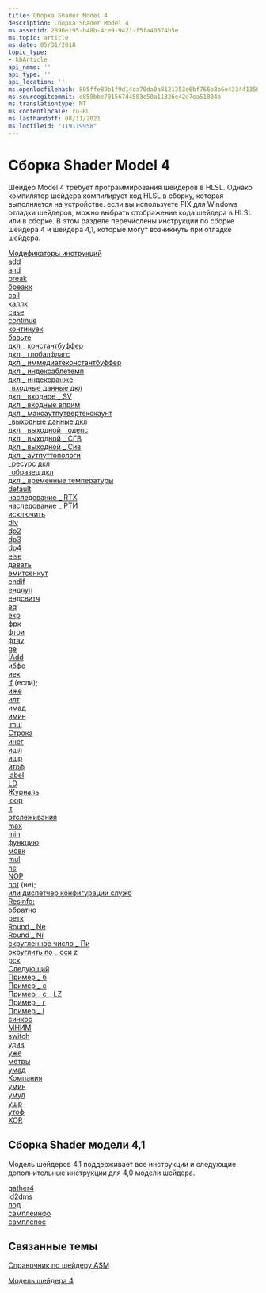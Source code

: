 ```yaml
---
title: Сборка Shader Model 4
description: Сборка Shader Model 4
ms.assetid: 2896e195-b48b-4ce9-9421-f5fa40674b5e
ms.topic: article
ms.date: 05/31/2018
topic_type:
- kbArticle
api_name: ''
api_type: ''
api_location: ''
ms.openlocfilehash: 805ffe89b1f9d14ca70da0a8121353e6bf766b8b6e433441350d1b55c4531415
ms.sourcegitcommit: e858bbe701567d4583c50a11326e42d7ea51804b
ms.translationtype: MT
ms.contentlocale: ru-RU
ms.lasthandoff: 08/11/2021
ms.locfileid: "119119958"
---
```

# <a name="shader-model-4-assembly"></a>Сборка Shader Model 4

Шейдер Model 4 требует программирования шейдеров в HLSL. Однако компилятор шейдера компилирует код HLSL в сборку, которая выполняется на устройстве. если вы используете PIX для Windows отладки шейдеров, можно выбрать отображение кода шейдера в HLSL или в сборке. В этом разделе перечислены инструкции по сборке шейдера 4 и шейдера 4,1, которые могут возникнуть при отладке шейдера.

<dl>

[Модификаторы инструкций](instruction-modifiers.md)  
[add](add--sm4---asm-.md)  
[and](and--sm4---asm-.md)  
[break](break--sm4---asm-.md)  
[бреакк](breakc--sm4---asm-.md)  
[call](call--sm4---asm-.md)  
[каллк](callc--sm4---asm-.md)  
[case](case--sm4---asm-.md)  
[continue](continue--sm4---asm-.md)  
[континуек](continuec--sm4---asm-.md)  
[бавьте](cut--sm4---asm-.md)  
[дкл \_ константбуффер](dcl-constantbuffer.md)  
[дкл \_ глобалфлагс](dcl-globalflags.md)  
[дкл \_ иммедиатеконстантбуффер](dcl-immediateconstantbuffer.md)  
[дкл \_ индексаблетемп](dcl-indexabletemp.md)  
[дкл \_ индексранже](dcl-indexrange.md)  
[\_входные данные дкл](dcl-input.md)  
[дкл \_ входное \_ SV](dcl-input-sv.md)  
[дкл \_ входные вприм](dcl-input-vprim.md)  
[дкл \_ максаутпутвертекскаунт](dcl-maxoutputvertexcount.md)  
[\_выходные данные дкл](dcl-output.md)  
[дкл \_ выходной \_ одепс](dcl-output-odepth.md)  
[дкл \_ выходной \_ СГВ](dcl-output-sgv.md)  
[дкл \_ выходной \_ Сив](dcl-output-siv.md)  
[дкл \_ аутпуттопологи](dcl-outputtopology.md)  
[\_ресурс дкл](dcl-resource.md)  
[\_образец дкл](dcl-sampler.md)  
[дкл \_ временные температуры](dcl-temps.md)  
[default](default--sm4---asm-.md)  
[наследование \_ RTX](deriv-rtx--sm4---asm-.md)  
[наследование \_ РТИ](deriv-rty--sm4---asm-.md)  
[исключить](discard--sm4---asm-.md)  
[div](div--sm4---asm-.md)  
[dp2](dp2--sm4---asm-.md)  
[dp3](dp3--sm4---asm-.md)  
[dp4](dp4--sm4---asm-.md)  
[else](else--sm4---asm-.md)  
[давать](emit--sm4---asm-.md)  
[емитсенкут](emitthencut--sm4---asm-.md)  
[endif](endif--sm4---asm-.md)  
[ендлуп](endloop--sm4---asm-.md)  
[ендсвитч](endswitch--sm4---asm-.md)  
[eq](eq--sm4---asm-.md)  
[exp](exp--sm4---asm-.md)  
[фрк](frc--sm4---asm-.md)  
[фтои](ftoi--sm4---asm-.md)  
[фтау](ftou--sm4---asm-.md)  
[ge](ge--sm4---asm-.md)  
[IAdd](iadd--sm4---asm-.md)  
[ибфе](dne--sm5---asm-.md)  
[иек](ieq--sm4---asm-.md)  
[if](if--sm4---asm-.md) (если);  
[иже](ige--sm4---asm-.md)  
[илт](ilt--sm4---asm-.md)  
[имад](imad--sm4---asm-.md)  
[имин](imin--sm4---asm-.md)  
[imul](imul--sm4---asm-.md)  
[Строка](ine--sm4---asm-.md)  
[инег](ineg--sm4---asm-.md)  
[ишл](ishl--sm4---asm-.md)  
[ишр](ishr--sm4---asm-.md)  
[итоф](itof--sm4---asm-.md)  
[label](label--sm4---asm-.md)  
[LD](ld--sm4---asm-.md)  
[Журналь](log--sm4---asm-.md)  
[loop](loop--sm4---asm-.md)  
[lt](lt--sm4---asm-.md)  
[отслеживания](mad--sm4---asm-.md)  
[max](max--sm4---asm-.md)  
[min](min--sm4---asm-.md)  
[функцию](mov--sm4---asm-.md)  
[мовк](movc--sm4---asm-.md)  
[mul](mul--sm4---asm-.md)  
[ne](ne--sm4---asm-.md)  
[NOP](nop--sm4---asm-.md)  
[not](not--sm4---asm-.md) (не);  
[или диспетчер конфигурации служб](or--sm4---asm-.md)  
[Resinfo:](resinfo--sm4---asm-.md)  
[обратно](ret--sm4---asm-.md)  
[ретк](retc--sm4---asm-.md)  
[Round \_ Ne](round-ne--sm4---asm-.md)  
[Round \_ Ni](round-ni--sm4---asm-.md)  
[скругленное число \_ Пи](round-pi--sm4---asm-.md)  
[округлить по \_ оси z](round-z--sm4---asm-.md)  
[рск](rsq--sm4---asm-.md)  
[Следующий](sample--sm4---asm-.md)  
[Пример \_ б](sample-b--sm4---asm-.md)  
[Пример \_ с](sample-c--sm4---asm-.md)  
[Пример \_ c \_ LZ](sample-c-lz--sm4---asm-.md)  
[Пример \_ г](sample-d--sm4---asm-.md)  
[Пример \_ l](sample-l--sm4---asm-.md)  
[синкос](sincos--sm4---asm-.md)  
[МНИМ](sqrt--sm4---asm-.md)  
[switch](switch--sm4---asm-.md)  
[удив](udiv--sm4---asm-.md)  
[уже](uge--sm4---asm-.md)  
[метры](ult--sm4---asm-.md)  
[умад](umad--sm4---asm-.md)  
[Компания](umax--sm4---asm-.md)  
[умин](umin--sm4---asm-.md)  
[умул](umul--sm4---asm-.md)  
[ушр](ushr--sm4---asm-.md)  
[утоф](utof--sm4---asm-.md)  
[XOR](xor--sm4---asm-.md)  
</dl>

## <a name="shader-model-41-assembly"></a>Сборка Shader модели 4,1

Модель шейдеров 4,1 поддерживает все инструкции и следующие дополнительные инструкции для 4,0 модели шейдера.

<dl>

[gather4](gather4--sm4-1---asm-.md)  
[ld2dms](ld2dms--sm4-1---asm-.md)  
[лод](lod--sm4-1---asm-.md)  
[самплеинфо](sampleinfo--sm4-1---asm-.md)  
[самплепос](samplepos--sm4-1---asm-.md)  
</dl>

## <a name="related-topics"></a>Связанные темы

<dl> <dt>

[Справочник по шейдеру ASM](dx9-graphics-reference-asm.md)
</dt> <dt>

[Модель шейдера 4](dx-graphics-hlsl-sm4.md)
</dt> </dl>

 

 




